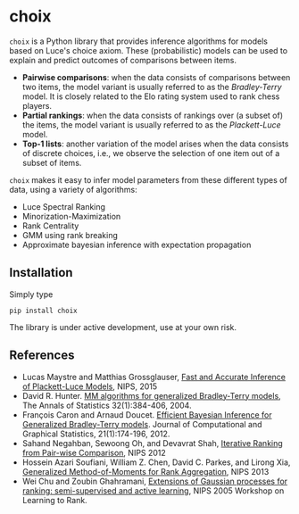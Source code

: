# choix

`choix` is a Python library that provides inference algorithms for models based
on Luce's choice axiom. These (probabilistic) models can be used to explain and
predict outcomes of comparisons between items.

- **Pairwise comparisons**: when the data consists of comparisons between two
  items, the model variant is usually referred to as the *Bradley-Terry* model.
  It is closely related to the Elo rating system used to rank chess players.
- **Partial rankings**: when the data consists of rankings over (a subset of)
  the items, the model variant is usually referred to as the *Plackett-Luce*
  model.
- **Top-1 lists**: another variation of the model arises when the data consists
  of discrete choices, i.e., we observe the selection of one item out of a
  subset of items.

`choix` makes it easy to infer model parameters from these different types of
data, using a variety of algorithms:

- Luce Spectral Ranking
- Minorization-Maximization
- Rank Centrality
- GMM using rank breaking
- Approximate bayesian inference with expectation propagation

## Installation

Simply type

    pip install choix

The library is under active development, use at your own risk.

## References

- Lucas Maystre and Matthias Grossglauser, [Fast and Accurate Inference of
  Plackett-Luce Models][1], NIPS, 2015
- David R. Hunter. [MM algorithms for generalized Bradley-Terry models][2], The
  Annals of Statistics 32(1):384-406, 2004.
- François Caron and Arnaud Doucet. [Efficient Bayesian Inference for
  Generalized Bradley-Terry models][3]. Journal of Computational and Graphical
  Statistics, 21(1):174-196, 2012.
- Sahand Negahban, Sewoong Oh, and Devavrat Shah, [Iterative Ranking from
  Pair-wise Comparison][4], NIPS 2012
- Hossein Azari Soufiani, William Z. Chen, David C. Parkes, and Lirong Xia,
  [Generalized Method-of-Moments for Rank Aggregation][5], NIPS 2013
- Wei Chu and Zoubin Ghahramani, [Extensions of Gaussian processes for ranking:
  semi-supervised and active learning][6], NIPS 2005 Workshop on Learning to
  Rank.

[1]: https://infoscience.epfl.ch/record/213486/files/fastinference.pdf
[2]: http://sites.stat.psu.edu/~dhunter/papers/bt.pdf
[3]: https://hal.inria.fr/inria-00533638/document
[4]: https://papers.nips.cc/paper/4701-iterative-ranking-from-pair-wise-comparisons.pdf
[5]: https://papers.nips.cc/paper/4997-generalized-method-of-moments-for-rank-aggregation.pdf
[6]: http://www.gatsby.ucl.ac.uk/~chuwei/paper/gprl.pdf
